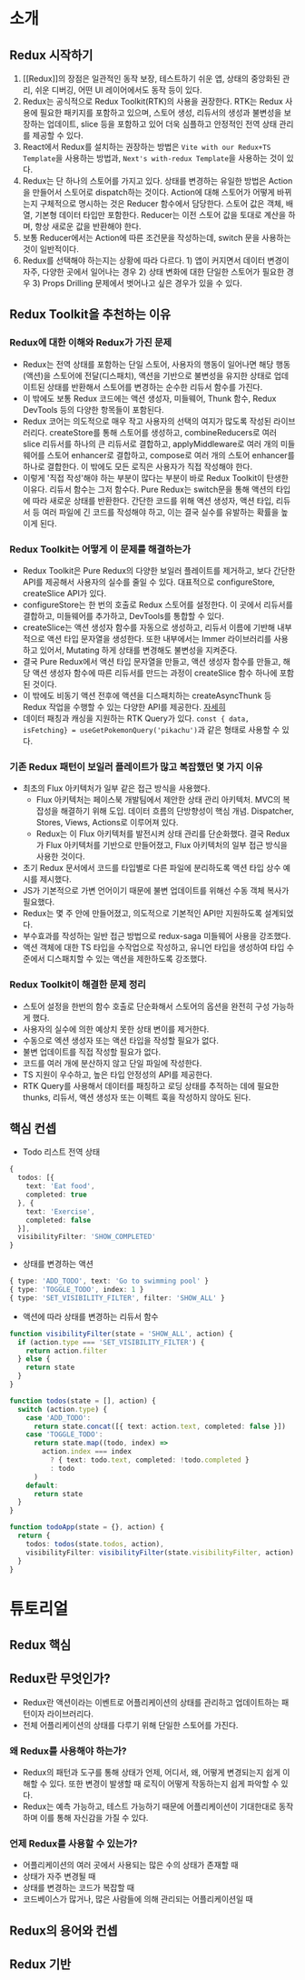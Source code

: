 # 소개
## Redux 시작하기
1. [[Redux]]의 장점은 일관적인 동작 보장, 테스트하기 쉬운 앱, 상태의 중앙화된 관리, 쉬운 디버깅, 어떤 UI 레이어에서도 동작 등이 있다.
2. Redux는 공식적으로 Redux Toolkit(RTK)의 사용을 권장한다. RTK는 Redux 사용에 필요한 패키지를 포함하고 있으며, 스토어 생성, 리듀서의 생성과 불변성을 보장하는 업데이트, slice 등을 포함하고 있어 더욱 심플하고 안정적인 전역 상태 관리를 제공할 수 있다.
3. React에서 Redux를 설치하는 권장하는 방법은 `Vite with our Redux+TS Template`을 사용하는 방법과, `Next's with-redux Template`을 사용하는 것이 있다.
4. Redux는 단 하나의 스토어를 가지고 있다. 상태를 변경하는 유일한 방법은 Action을 만들어서 스토어로 dispatch하는 것이다. Action에 대해 스토어가 어떻게 바뀌는지 구체적으로 명시하는 것은 Reducer 함수에서 담당한다. 스토어 값은 객체, 배열, 기본형 데이터 타입만 포함한다. Reducer는 이전 스토어 값을 토대로 계산을 하며, 항상 새로운 값을 반환해야 한다.
5. 보통 Reducer에서는 Action에 따른 조건문을 작성하는데, switch 문을 사용하는 것이 일반적이다.
6. Redux를 선택해야 하는지는 상황에 따라 다르다. 1) 앱이 커지면서 데이터 변경이 자주, 다양한 곳에서 일어나는 경우 2) 상태 변화에 대한 단일한 스토어가 필요한 경우 3) Props Drilling 문제에서 벗어나고 싶은 경우가 있을 수 있다.
## Redux Toolkit을 추천하는 이유
### Redux에 대한 이해와 Redux가 가진 문제
- Redux는 전역 상태를 포함하는 단일 스토어, 사용자의 행동이 일어나면 해당 행동(액션)을 스토어에 전달(디스패치), 액션을 기반으로 불변성을 유지한 상태로 업데이트된 상태를 반환해서 스토어를 변경하는 순수한 리듀서 함수를 가진다.
- 이 밖에도 보통 Redux 코드에는 액션 생성자, 미들웨어, Thunk 함수, Redux DevTools 등의 다양한 항목들이 포함된다.
- Redux 코어는 의도적으로 매우 작고 사용자의 선택의 여지가 많도록 작성된 라이브러리다. createStore를 통해 스토어를 생성하고, combineReducers로 여러 slice 리듀서를 하나의 큰 리듀서로 결합하고, applyMiddleware로 여러 개의 미들웨어를 스토어 enhancer로 결합하고, compose로 여러 개의 스토어 enhancer를 하나로 결합한다. 이 밖에도 모든 로직은 사용자가 직접 작성해야 한다.
- 이렇게 '직접 작성'해야 하는 부분이 많다는 부분이 바로 Redux Toolkit이 탄생한 이유다. 리듀서 함수는 그저 함수다. Pure Redux는 switch문을 통해 액션의 타입에 따라 새로운 상태를 반환한다. 간단한 코드를 위해 액션 생성자, 액션 타입, 리듀서 등 여러 파일에 긴 코드를 작성해야 하고, 이는 결국 실수를 유발하는 확률을 높이게 된다.
### Redux Toolkit는 어떻게 이 문제를 해결하는가
- Redux Toolkit은 Pure Redux의 다양한 보일러 플레이트를 제거하고, 보다 간단한 API를 제공해서 사용자의 실수를 줄일 수 있다. 대표적으로 configureStore, createSlice API가 있다.
- configureStore는 한 번의 호출로 Redux 스토어를 설정한다. 이 곳에서 리듀서를 결합하고, 미들웨어를 추가하고, DevTools를 통합할 수 있다.
- createSlice는 액션 생성자 함수를 자동으로 생성하고, 리듀서 이름에 기반해 내부적으로 액션 타입 문자열을 생성한다. 또한 내부에서는 Immer 라이브러리를 사용하고 있어서, Mutating 하게 상태를 변경해도 불변성을 지켜준다.
- 결국 Pure Redux에서 액션 타입 문자열을 만들고, 액션 생성자 함수를 만들고, 해당 액션 생성자 함수에 따른 리듀서를 만드는 과정이 createSlice 함수 하나에 포함된 것이다. 
- 이 밖에도 비동기 액션 전후에 액션을 디스패치하는 createAsyncThunk 등 Redux 작업을 수행할 수 있는 다양한 API를 제공한다. [자세히](https://ko.redux.js.org/introduction/why-rtk-is-redux-today/#redux-toolkit%EC%9D%80-%EB%AC%B4%EC%96%BC-%ED%95%98%EB%82%98%EC%9A%94)
- 데이터 패칭과 캐싱을 지원하는 RTK Query가 있다. `const { data, isFetching} = useGetPokemonQuery('pikachu')`과 같은 형태로 사용할 수 있다.
### 기존 Redux 패턴이 보일러 플레이트가 많고 복잡했던 몇 가지 이유
- 최초의 Flux 아키텍처가 일부 같은 접근 방식을 사용했다.
	- Flux 아키텍처는 페이스북 개발팀에서 제안한 상태 관리 아키텍처. MVC의 복잡성을 해결하기 위해 도입. 데이터 흐름의 단방향성이 핵심 개념. Dispatcher, Stores, Views, Actions로 이루어져 있다.
	- Redux는 이 Flux 아키텍처를 발전시켜 상태 관리를 단순화했다. 결국 Redux가 Flux 아키텍처를 기반으로 만들어졌고, Flux 아키텍처의 일부 접근 방식을 사용한 것이다.
- 초기 Redux 문서에서 코드를 타입별로 다른 파일에 분리하도록 액션 타입 상수 예시를 제시했다.
- JS가 기본적으로 가변 언어이기 때문에 불변 업데이트를 위해선 수동 객체 복사가 필요했다.
- Redux는 몇 주 안에 만들어졌고, 의도적으로 기본적인 API만 지원하도록 설계되었다.
- 부수효과를 작성하는 일반 접근 방법으로 redux-saga 미들웨어 사용을 강조했다.
- 액션 객체에 대한 TS 타입을 수작업으로 작성하고, 유니언 타입을 생성하여 타입 수준에서 디스패치할 수 있는 액션을 제한하도록 강조했다.
### Redux Toolkit이 해결한 문제 정리
- 스토어 설정을 한번의 함수 호출로 단순화해서 스토어의 옵션을 완전히 구성 가능하게 했다.
- 사용자의 실수에 의한 예상치 못한 상태 변이를 제거한다.
- 수동으로 엑션 생성자 또는 액션 타입을 작성할 필요가 없다.
- 불변 업데이트를 직접 작성할 필요가 없다.
- 코드를 여러 개에 분산하지 않고 단일 파일에 작성한다.
- TS 지원이 우수하고, 높은 타입 안정성의 API를 제공한다.
- RTK Query를 사용해서 데이터를 패칭하고 로딩 상태를 추적하는 데에 필요한 thunks, 리듀서, 액션 생성자 또는 이펙트 훅을 작성하지 않아도 된다.

## 핵심 컨셉
- Todo 리스트 전역 상태
```ts
{
  todos: [{
    text: 'Eat food',
    completed: true
  }, {
    text: 'Exercise',
    completed: false
  }],
  visibilityFilter: 'SHOW_COMPLETED'
}
```
- 상태를 변경하는 액션
```ts
{ type: 'ADD_TODO', text: 'Go to swimming pool' }
{ type: 'TOGGLE_TODO', index: 1 }
{ type: 'SET_VISIBILITY_FILTER', filter: 'SHOW_ALL' }
```
- 액션에 따라 상태를 변경하는 리듀서 함수
```ts
function visibilityFilter(state = 'SHOW_ALL', action) {
  if (action.type === 'SET_VISIBILITY_FILTER') {
    return action.filter
  } else {
    return state
  }
}

function todos(state = [], action) {
  switch (action.type) {
    case 'ADD_TODO':
      return state.concat([{ text: action.text, completed: false }])
    case 'TOGGLE_TODO':
      return state.map((todo, index) =>
        action.index === index
          ? { text: todo.text, completed: !todo.completed }
          : todo
      )
    default:
      return state
  }
}

function todoApp(state = {}, action) {
  return {
    todos: todos(state.todos, action),
    visibilityFilter: visibilityFilter(state.visibilityFilter, action)
  }
}
```
# 튜토리얼
## Redux 핵심
## Redux란 무엇인가?
- Redux란 액션이라는 이벤트로 어플리케이션의 상태를 관리하고 업데이트하는 패턴이자 라이브러리다.
- 전체 어플리케이션의 상태를 다루기 위해 단일한 스토어를 가진다.
### 왜 Redux를 사용해야 하는가?
- Redux의 패턴과 도구를 통해 상태가 언제, 어디서, 왜, 어떻게 변경되는지 쉽게 이해할 수 있다. 또한 변경이 발생할 때 로직이 어떻게 작동하는지 쉽게 파악할 수 있다.
- Redux는 예측 가능하고, 테스트 가능하기 때문에 어플리케이션이 기대한대로 동작하며 이를 통해 자신감을 가질 수 있다.
### 언제 Redux를 사용할 수 있는가?
- 어플리케이션의 여러 곳에서 사용되는 많은 수의 상태가 존재할 때
- 상태가 자주 변경될 때
- 상태를 변경하는 코드가 복잡할 때
- 코드베이스가 많거나, 많은 사람들에 의해 관리되는 어플리케이션일 때
## Redux의 용어와 컨셉
## Redux 기반